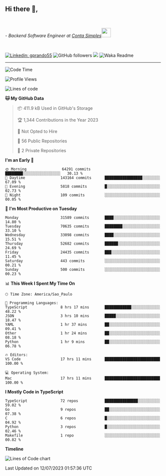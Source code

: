 <h2>Hi there  👋,</h2> </br>

<p><em>- Backend Software Engineer at <a href="https://contasimples.com">Conta Simples</a><img src="https://media.giphy.com/media/WUlplcMpOCEmTGBtBW/giphy.gif" width="30"> 
</em></p></br>


[![Linkedin: gprando55](https://img.shields.io/badge/-gprando55-blue?style=flat-square&logo=Linkedin&logoColor=white&link=https://www.linkedin.com/in/prandogabriel/)](https://www.linkedin.com/in/prandogabriel)
![GitHub followers](https://img.shields.io/github/followers/prandogabriel?label=Follow&style=social)
![](https://visitor-badge.glitch.me/badge?page_id=prandogabriel.prandogabriel)
![Waka Readme](https://github.com/prandogabriel/prandogabriel/workflows/Waka%20Readme/badge.svg)

---
<!--START_SECTION:waka-->
![Code Time](http://img.shields.io/badge/Code%20Time-2%2C492%20hrs%2057%20mins-blue)

![Profile Views](http://img.shields.io/badge/Profile%20Views-0-blue)

![Lines of code](https://img.shields.io/badge/From%20Hello%20World%20I%27ve%20Written-254.9%20million%20lines%20of%20code-blue)

**🐱 My GitHub Data** 

> 📦 411.9 kB Used in GitHub's Storage 
 > 
> 🏆 1,344 Contributions in the Year 2023
 > 
> 🚫 Not Opted to Hire
 > 
> 📜 56 Public Repositories 
 > 
> 🔑 2 Private Repositories 
 > 
**I'm an Early 🐤** 

```text
🌞 Morning                64291 commits       ████████░░░░░░░░░░░░░░░░░   30.13 % 
🌆 Daytime                143164 commits      █████████████████░░░░░░░░   67.09 % 
🌃 Evening                5818 commits        █░░░░░░░░░░░░░░░░░░░░░░░░   02.73 % 
🌙 Night                  109 commits         ░░░░░░░░░░░░░░░░░░░░░░░░░   00.05 % 
```
📅 **I'm Most Productive on Tuesday** 

```text
Monday                   31589 commits       ████░░░░░░░░░░░░░░░░░░░░░   14.80 % 
Tuesday                  70635 commits       ████████░░░░░░░░░░░░░░░░░   33.10 % 
Wednesday                33098 commits       ████░░░░░░░░░░░░░░░░░░░░░   15.51 % 
Thursday                 52682 commits       ██████░░░░░░░░░░░░░░░░░░░   24.69 % 
Friday                   24435 commits       ███░░░░░░░░░░░░░░░░░░░░░░   11.45 % 
Saturday                 443 commits         ░░░░░░░░░░░░░░░░░░░░░░░░░   00.21 % 
Sunday                   500 commits         ░░░░░░░░░░░░░░░░░░░░░░░░░   00.23 % 
```


📊 **This Week I Spent My Time On** 

```text
🕑︎ Time Zone: America/Sao_Paulo

💬 Programming Languages: 
TypeScript               8 hrs 17 mins       ████████████░░░░░░░░░░░░░   48.22 % 
JSON                     3 hrs 10 mins       █████░░░░░░░░░░░░░░░░░░░░   18.47 % 
YAML                     1 hr 37 mins        ██░░░░░░░░░░░░░░░░░░░░░░░   09.41 % 
Other                    1 hr 24 mins        ██░░░░░░░░░░░░░░░░░░░░░░░   08.18 % 
Python                   1 hr 9 mins         ██░░░░░░░░░░░░░░░░░░░░░░░   06.78 % 

🔥 Editors: 
VS Code                  17 hrs 11 mins      █████████████████████████   100.00 % 

💻 Operating System: 
Mac                      17 hrs 11 mins      █████████████████████████   100.00 % 
```

**I Mostly Code in TypeScript** 

```text
TypeScript               72 repos            ███████████████░░░░░░░░░░   59.02 % 
Go                       9 repos             ██░░░░░░░░░░░░░░░░░░░░░░░   07.38 % 
C                        6 repos             █░░░░░░░░░░░░░░░░░░░░░░░░   04.92 % 
Python                   3 repos             █░░░░░░░░░░░░░░░░░░░░░░░░   02.46 % 
Makefile                 1 repo              ░░░░░░░░░░░░░░░░░░░░░░░░░   00.82 % 
```



**Timeline**

![Lines of Code chart](https://raw.githubusercontent.com/prandogabriel/prandogabriel/master/assets/bar_graph.png)


 Last Updated on 12/07/2023 01:57:36 UTC
<!--END_SECTION:waka-->
